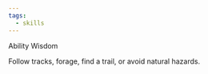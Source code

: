 ```yaml
---
tags:
  - skills
---
```

Ability Wisdom

Follow tracks, forage, find a trail, or avoid natural hazards.


